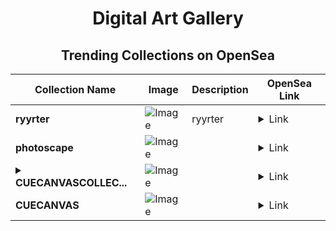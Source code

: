 <div align="center">

# Digital Art Gallery

## Trending Collections on OpenSea

| Collection Name                       | Image                                                                                     | Description                       | OpenSea Link                                                                                          |
|---------------------------------------|-------------------------------------------------------------------------------------------|-----------------------------------|--------------------------------------------------------------------------------------------------------|
| **ryyrter** | ![Image](https://i.seadn.io/s/raw/files/9a1d286944875d6fb4a5b7819c21bfd0.jpg?w=500&auto=format?w=200&auto=format) | ryyrter | <details><summary>Link</summary>[ryyrter](https://opensea.io/collection/ryyrter)</details> |
| **photoscape** | ![Image](https://i.seadn.io/s/raw/files/a4c18d3e1b6017856acfc17c6bdd24f9.jpg?w=500&auto=format?w=200&auto=format) |  | <details><summary>Link</summary>[photoscape](https://opensea.io/collection/photoscape-1)</details> |
| **<details><summary>CUECANVASCOLLEC...</summary>CUECANVASCOLLECTION</details>** | ![Image](https://i.seadn.io/s/raw/files/0f4d0b40b2791ec32a2c46cad3838916.png?w=500&auto=format?w=200&auto=format) |  | <details><summary>Link</summary>[CUECANVASCOLLECTION](https://opensea.io/collection/cuecanvascollection)</details> |
| **CUECANVAS** | ![Image](https://i.seadn.io/s/raw/files/0f4d0b40b2791ec32a2c46cad3838916.png?w=500&auto=format?w=200&auto=format) |  | <details><summary>Link</summary>[CUECANVAS](https://opensea.io/collection/cuecanvas)</details> |

</div>